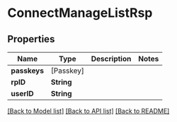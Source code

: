 # ConnectManageListRsp

## Properties
Name | Type | Description | Notes
------------ | ------------- | ------------- | -------------
**passkeys** | [Passkey] |  | 
**rpID** | **String** |  | 
**userID** | **String** |  | 

[[Back to Model list]](../README.md#documentation-for-models) [[Back to API list]](../README.md#documentation-for-api-endpoints) [[Back to README]](../README.md)


